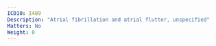 ```yaml
---
ICD10: I489
Description: "Atrial fibrillation and atrial flutter, unspecified"
Matters: No
Weight: 0
---
```


